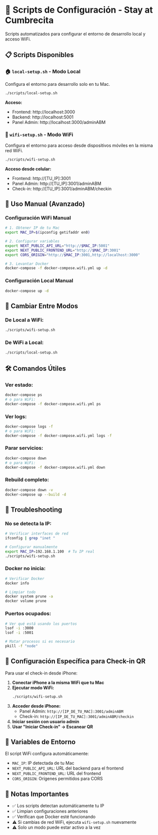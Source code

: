 # 🚀 Scripts de Configuración - Stay at Cumbrecita

Scripts automatizados para configurar el entorno de desarrollo local y acceso WiFi.

## 📋 Scripts Disponibles

### 🏠 `local-setup.sh` - Modo Local
Configura el entorno para desarrollo solo en tu Mac.

```bash
./scripts/local-setup.sh
```

**Acceso:**
- Frontend: http://localhost:3000
- Backend: http://localhost:5001
- Panel Admin: http://localhost:3000/adminABM

### 📱 `wifi-setup.sh` - Modo WiFi
Configura el entorno para acceso desde dispositivos móviles en la misma red WiFi.

```bash
./scripts/wifi-setup.sh
```

**Acceso desde celular:**
- Frontend: http://[TU_IP]:3001
- Panel Admin: http://[TU_IP]:3001/adminABM
- Check-in: http://[TU_IP]:3001/adminABM/checkin

## 🔧 Uso Manual (Avanzado)

### Configuración WiFi Manual
```bash
# 1. Obtener IP de tu Mac
export MAC_IP=$(ipconfig getifaddr en0)

# 2. Configurar variables
export NEXT_PUBLIC_API_URL="http://$MAC_IP:5001"
export NEXT_PUBLIC_FRONTEND_URL="http://$MAC_IP:3001"
export CORS_ORIGIN="http://$MAC_IP:3001,http://localhost:3000"

# 3. Levantar Docker
docker-compose -f docker-compose.wifi.yml up -d
```

### Configuración Local Manual
```bash
docker-compose up -d
```

## 🔄 Cambiar Entre Modos

### De Local a WiFi:
```bash
./scripts/wifi-setup.sh
```

### De WiFi a Local:
```bash
./scripts/local-setup.sh
```

## 🛠️ Comandos Útiles

### Ver estado:
```bash
docker-compose ps
# o para WiFi:
docker-compose -f docker-compose.wifi.yml ps
```

### Ver logs:
```bash
docker-compose logs -f
# o para WiFi:
docker-compose -f docker-compose.wifi.yml logs -f
```

### Parar servicios:
```bash
docker-compose down
# o para WiFi:
docker-compose -f docker-compose.wifi.yml down
```

### Rebuild completo:
```bash
docker-compose down -v
docker-compose up --build -d
```

## 🚨 Troubleshooting

### No se detecta la IP:
```bash
# Verificar interfaces de red
ifconfig | grep "inet "

# Configurar manualmente
export MAC_IP=192.168.1.100  # Tu IP real
./scripts/wifi-setup.sh
```

### Docker no inicia:
```bash
# Verificar Docker
docker info

# Limpiar todo
docker system prune -a
docker volume prune
```

### Puertos ocupados:
```bash
# Ver qué está usando los puertos
lsof -i :3000
lsof -i :5001

# Matar procesos si es necesario
pkill -f "node"
```

## 📱 Configuración Específica para Check-in QR

Para usar el check-in desde iPhone:

1. **Conectar iPhone a la misma WiFi que tu Mac**
2. **Ejecutar modo WiFi:**
   ```bash
   ./scripts/wifi-setup.sh
   ```
3. **Acceder desde iPhone:**
   - Panel Admin: `http://[IP_DE_TU_MAC]:3001/adminABM`
   - Check-in: `http://[IP_DE_TU_MAC]:3001/adminABM/checkin`
4. **Iniciar sesión con usuario admin**
5. **Usar "Iniciar Check-in" → Escanear QR**

## 🔐 Variables de Entorno

El script WiFi configura automáticamente:

- `MAC_IP`: IP detectada de tu Mac
- `NEXT_PUBLIC_API_URL`: URL del backend para el frontend
- `NEXT_PUBLIC_FRONTEND_URL`: URL del frontend
- `CORS_ORIGIN`: Orígenes permitidos para CORS

## 📝 Notas Importantes

- ✅ Los scripts detectan automáticamente tu IP
- ✅ Limpian configuraciones anteriores
- ✅ Verifican que Docker esté funcionando
- ⚠️ Si cambias de red WiFi, ejecuta `wifi-setup.sh` nuevamente
- ⚠️ Solo un modo puede estar activo a la vez